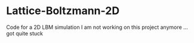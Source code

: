 # Lattice-Boltzmann-2D
Code for a 2D LBM simulation
I am not working on this project anymore ... got quite stuck
